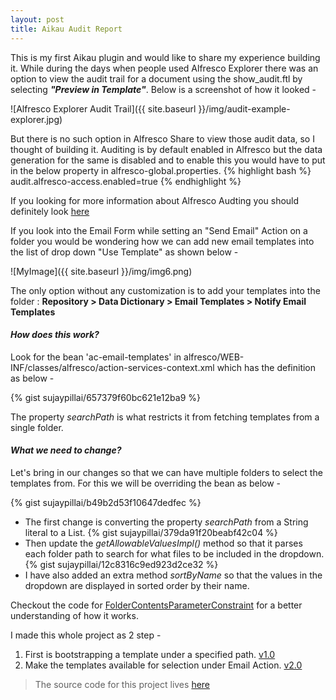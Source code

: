 ```yaml
---
layout: post
title: Aikau Audit Report
---
```


This is my first Aikau plugin and would like to share my experience building it. While during the days when people used Alfresco Explorer there was an option to view the audit trail for a document using the show_audit.ftl by selecting ***"Preview in Template"***.
Below is a screenshot of how it looked - 

![Alfresco Explorer Audit Trail]({{ site.baseurl }}/img/audit-example-explorer.jpg)

But there is no such option in Alfresco Share to view those audit data, so I thought of building it. Auditing is by default enabled in Alfresco but the data generation for the same is disabled and to enable this you would have to put in the below property in alfresco-global.properties.
{% highlight bash %}
audit.alfresco-access.enabled=true
{% endhighlight %}






If you looking for more information about Alfresco Audting you should definitely look [here](http://docs.alfresco.com/5.0/concepts/audit-intro.html)







If you look into the Email Form while setting an "Send Email" Action on a folder you would be wondering how we can add new email templates into the list of drop down "Use Template" as shown below -

![MyImage]({{ site.baseurl }}/img/img6.png)

The only option without any customization is to add your templates into the folder : **Repository > Data Dictionary > Email Templates > Notify Email Templates**

#### *How does this work?*
Look for the bean 'ac-email-templates' in alfresco/WEB-INF/classes/alfresco/action-services-context.xml which has the definition as below -

{% gist sujaypillai/657379f60bc621e12ba9 %}

The property *searchPath* is what restricts it from fetching templates from a single folder.

#### *What we need to change?*
Let's bring in our changes so that we can have multiple folders to select the templates from. For this we will be overriding the bean as below -

{% gist sujaypillai/b49b2d53f10647dedfec %}

* The first change is converting the property *searchPath* from a String literal to a List.
{% gist sujaypillai/379da91f20beabf42c04 %}
* Then update the *getAllowableValuesImpl()* method so that it parses each folder path to search for what files to be included in the dropdown.
{% gist sujaypillai/12c8316c9ed923d2ce32 %}
* I have also added an extra method *sortByName* so that the values in the dropdown are displayed in sorted order by their name.

Checkout the code for [FolderContentsParameterConstraint](https://github.com/sujaypillai/alf-tutorials/blob/master/alftutorial-repo/src/main/java/org/ootb/repo/action/constraint/FolderContentsParameterConstraint.java) for a better understanding of how it works.

I made this whole project as 2 step -

1. First is bootstrapping a template under a specified path. [v1.0](https://github.com/sujaypillai/alf-tutorials/releases/tag/v1.0)
2. Make the templates available for selection under Email Action. [v2.0](https://github.com/sujaypillai/alf-tutorials/releases/tag/v2.0)

>The source code for this project lives [here](https://github.com/sujaypillai/alf-tutorials)


